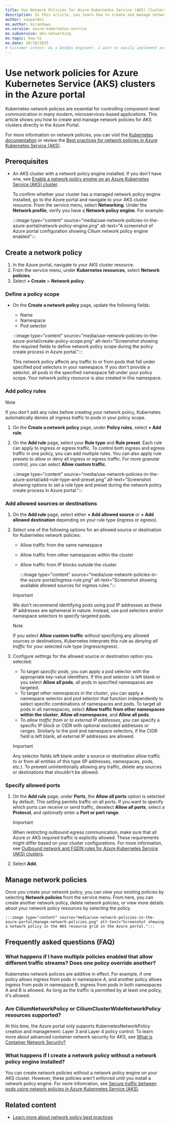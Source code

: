 ```yaml
---
title: Use Network Policies for Azure Kubernetes Service (AKS) Clusters in the Azure Portal
description: In this article, you learn how to create and manage network policies for AKS clusters in the Azure portal.
author: sasper0ni
ms.author: mirandawu
ms.service: azure-kubernetes-service
ms.subservice: aks-networking
ms.topic: how-to
ms.date: 10/10/2025
# Customer intent: As a DevOps engineer, I want to easily implement and manage network policies in Azure Kubernetes Service through the Azure Portal so that I can easily secure pod traffic and understand the impact of existing policies.
---
```


# Use network policies for Azure Kubernetes Service (AKS) clusters in the Azure portal

Kubernetes network policies are essential for controlling component-level communication in many modern, microservices-based applications. This article shows you how to create and manage network policies for AKS clusters directly in the Azure Portal.

For more information on network policies, you can visit the [Kubernetes documentation](https://kubernetes.io/docs/concepts/services-networking/network-policies/#networkpolicy-resource) or review the [Best practices for network policies in Azure Kubernetes Service (AKS)](./network-policy-best-practices.md).
## Prerequisites

- An AKS cluster with a network policy engine installed. If you don't have one, see [Enable a network policy engine on an Azure Kubernetes Service (AKS) cluster](./use-network-policies.md).

    To confirm whether your cluster has a managed network policy engine installed, go to the Azure portal and navigate to your AKS cluster resource. From the service menu, select **Networking**. Under the **Network profile**, verify you have a **Network policy engine**. For example:

    :::image type="content" source="media/use-network-policies-in-the-azure-portal/network-policy-engine.png" alt-text="A screenshot of Azure portal configuration showing Cilium network policy engine enabled":::

## Create a network policy

1. In the Azure portal, navigate to your AKS cluster resource.
1. From the service menu, under **Kubernetes resources**, select **Network policies**.
1. Select **+ Create** > **Network policy**.

### Define a policy scope

- On the **Create a network policy** page, update the following fields:

    - Name
    - Namespace
    - Pod selector

    :::image type="content" source="media/use-network-policies-in-the-azure-portal/create-policy-scope.png" alt-text="Screenshot showing the required fields to define network policy scope during the policy create process in Azure portal.":::

    This network policy affects any traffic to or from pods that fall under specified pod selectors in your namespace. If you don't provide a selector, all pods in the specified namespace fall under your policy scope. Your network policy resource is also created in this namespace.

### Add policy rules

> [!NOTE]
> If you don't add any rules before creating your network policy, Kubernetes automatically denies all ingress traffic to pods in your policy scope. 

1. On the **Create a network policy** page, under **Policy rules**, select **+ Add rule**.
1. On the **Add rule** page, select your **Rule type** and **Rule preset**. Each rule can apply to ingress or egress traffic. To control both ingress and egress traffic in one policy, you can add multiple rules. You can also apply rule presets to allow or deny all ingress or egress traffic. For more granular control, you can select **Allow custom traffic**.

    :::image type="content" source="media/use-network-policies-in-the-azure-portal/add-rule-type-and-preset.png" alt-text="Screenshot showing options to set a rule type and preset during the network policy create process in Azure portal.":::

### Add allowed sources or destinations

1. On the **Add rule** page, select either **+ Add allowed source** or **+ Add allowed destination** depending on your rule type (ingress or egress).
1. Select one of the following options for an allowed source or destination for Kubernetes network policies:

    - Allow traffic from the same namespace
    - Allow traffic from other namespaces within the cluster
    - Allow traffic from IP blocks outside the cluster

        :::image type="content" source="media/use-network-policies-in-the-azure-portal/ingress-rule.png" alt-text="Screenshot showing available allowed sources for ingress rules.":::

    > [!IMPORTANT]
    > We don't recommend identifying pods using pod IP addresses as these IP addresses are ephemeral in nature. Instead, use pod selectors and/or namespace selectors to specify targeted pods.

    > [!NOTE]
    > If you select **Allow custom traffic** without specifying any allowed sources or destinations, Kubernetes interprets this rule as _denying all traffic_ for your selected rule type (ingress/egress).

1. Configure settings for the allowed source or destination option you selected:

    - To target _specific pods_, you can apply a pod selector with the appropriate key-value identifiers. If this pod selector is left blank or you select **Allow all pods**, all pods in specified namespaces are targeted. 
    - To target _other namespaces in the cluster_, you can apply a namespace selector and pod selector that function independently to select specific combinations of namespaces and pods. To target all pods in all namespaces, select **Allow traffic from other namespaces within the cluster**, **Allow all namespaces**, and **Allow all pods**.
    - To _allow traffic from or to external IP addresses_, you can specify a specific IP block or CIDR with optional excluded addresses or ranges. Similarly to the pod and namespace selectors, if the CIDR field is left blank, all external IP addresses are allowed.

    > [!IMPORTANT]
    > Any selector fields left blank under a source or destination allow traffic to or from all entities of this type (IP addresses, namespaces, pods, etc.). To prevent unintentionally allowing any traffic, delete any sources or destinations that shouldn't be allowed.

### Specify allowed ports

1. On the **Add rule** page, under **Ports**, the **Allow all ports** option is selected by default. This setting permits traffic on all ports. If you want to specify which ports can receive or send traffic, deselect **Allow all ports**, select a **Protocol**, and _optionally_ enter a **Port or port range**. 

    > [!IMPORTANT]
    > When restricting outbound egress communication, make sure that all Azure or AKS required traffic is explicitly allowed. These requirements might differ based on your cluster configurations. For more information, see [Outbound network and FQDN rules for Azure Kubernetes Service (AKS) clusters](./outbound-rules-control-egress.md).

1. Select **Add**.

## Manage network policies

Once you create your network policy, you can view your existing policies by selecting **Network policies** from the service menu. From here, you can create another network policy, delete network policies, or view more details about your network policy resources by selecting the policy.

    :::image type="content" source="media/use-network-policies-in-the-azure-portal/manage-network-policies.png" alt-text="Screenshot showing a network policy in the AKS resource grid in the Azure portal.":::

## Frequently asked questions (FAQ)

### What happens if I have multiple policies enabled that allow different traffic streams? Does one policy override another?

Kubernetes network policies are additive in effect. For example, if one policy allows ingress from pods in namespace A, and another policy allows ingress from pods in namespace B, ingress from pods in both namespaces A and B is allowed. As long as the traffic is permitted by at least one policy, it's allowed.

### Are CiliumNetworkPolicy or CiliumClusterWideNetworkPolicy resources supported?

At this time, the Azure portal only supports KubernetesNetworkPolicy creation and management: Layer 3 and Layer 4 policy control. To learn more about advanced container network security for AKS, see [What is Container Network Security?](./container-network-security-concepts.md)

### What happens if I create a network policy without a network policy engine installed?

You can create network policies without a network policy engine on your AKS cluster. However, these policies aren't enforced until you install a network policy engine. For more infomration, see [Secure traffic between pods using network policies in Azure Kubernetes Service (AKS)](./use-network-policies.md).

## Related content

- [Learn more about network policy best practices](./network-policy-best-practices.md)

